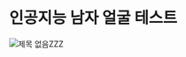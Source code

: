 
# 인공지능 남자 얼굴 테스트

![제목 없음ZZZ](https://user-images.githubusercontent.com/78638160/166737001-2b9ed709-a625-46e7-a7fd-526585be6a87.png)

